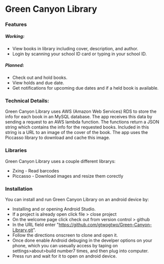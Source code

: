 # Green Canyon Library

### Features
##### Working:
  - View books in library including cover, description, and author.
  - Login by scanning your school ID card or typing in your school ID.

##### Planned:
  - Check out and hold books.
  - View holds and due date.
  - Get notifications for upcoming due dates and if a held book is available.
  
### Technical Details:
Green Canyon Library uses AWS (Amazon Web Services) RDS to store the info for each book in an MySQL database. The app receives this data by sending a request to an AWS lambda function. The functions return a JSON string which contains the info for the requested books. Included in this string is a URL to an image of the cover of the book. The app uses the Piccasso library to download and cache this image.

### Libraries
Green Canyon Library uses a couple different librarys:
  - Zxing - Read barcodes
  - Piccasso - Download images and resize them corectly

### Installation
You can install and run Green Canyon Library on an android device by:
  - Installing and or opening Android Studio.
  - If a project is already open click file > close project
  - On the welcome page click check out from version control > github
  - In the URL field enter "https://github.com/gtwogtwo/Green-Canyon-Library.git".
  - Follow the directions onscreen to clone and open it.
  - Once done enable Android debuging in the develper options on your phone, which you can useually access by taping on settings>about>build number7 times, and then plug into computer.
  - Press run and wait for it to open on android device.

